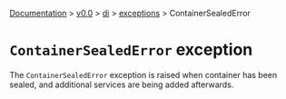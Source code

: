 [Documentation](/docs/documentation.md) >
 [v0.0](/docs/0.0/version.md) >
  [di](/docs/0.0/di/module.md) >
   [exceptions](/docs/0.0/di/exceptions/module.md) >
    ContainerSealedError

# `ContainerSealedError` exception

The `ContainerSealedError` exception is raised when container has been sealed, and additional services are being added afterwards.
